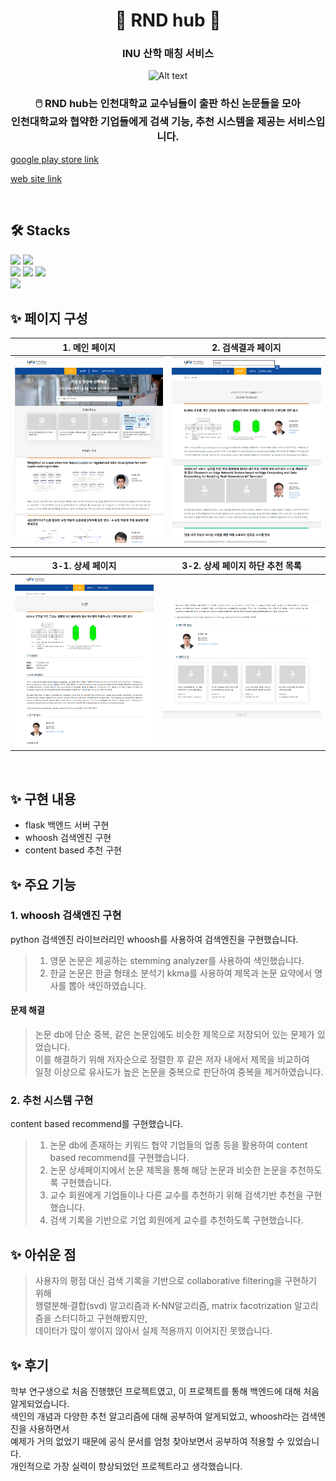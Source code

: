 <div align='center'>
<h1> 📜 RND hub 📜 </h1>
<h3> INU 산학 매칭 서비스 </h3>

![Alt text](image-1.png)

<h3> 🖱️ RND hub는 인천대학교 교수님들이 출판 하신 논문들을 모아<br>
인천대학교와 협약한 기업들에게 검색 기능, 추천 시스템을 제공는 서비스입니다.</h3>
</div>

 [google play store link](https://play.google.com/store/apps/details?id=com.moberan.rndhub_flutter)

 [web site link](http://rndhub.moberan.com/map)

<br>

## 🛠️ Stacks

<img src="https://img.shields.io/badge/-python-05122A?style=flat&logo=python"/>
<img src="https://img.shields.io/badge/-flask-05122A?style=flat&logo=flask"/>
<br>
<img src="https://img.shields.io/badge/-mysql-05122A?style=flat&logo=mysql"/>
<img src="https://img.shields.io/badge/-whoosh-05122A?style=flat&logo=whoosh"/>
<img src="https://img.shields.io/badge/-kkma-05122A?style=flat&logo=kkma"/>
<br>
<img src="https://img.shields.io/badge/-scikitlearn-05122A?style=flat&logo=scikitlearn"/>

<br>

## ✨ 페이지 구성

| 1. 메인 페이지           | 2. 검색결과 페이지 |
|---------------------|---|
| ![Alt text](/img/image.png) |![Alt text](/img/image-2.png)|

| 3-1. 상세 페이지       | 3-2. 상세 페이지 하단 추천 목록|
|---------------------|---|
|![Alt text](/img/image-3.png)|![Alt text](/img/image-5.png)|

<br>

## ✨ 구현 내용

- flask 백엔드 서버 구현
- whoosh 검색엔진 구현
- content based 추천 구현

## ✨ 주요 기능

### 1. whoosh 검색엔진 구현

python 검색엔진 라이브러리인 whoosh를 사용하여 검색엔진을 구현했습니다. <br>

> 1. 영문 논문은 제공하는 stemming analyzer를 사용하여 색인했습니다.
> 2. 한글 논문은 한글 형태소 분석기 kkma를 사용하여 제목과 논문 요약에서 명사를 뽑아 색인하였습니다.

#### 문제 해결

> 논문 db에 단순 중복, 같은 논문임에도 비슷한 제목으로 저장되어 있는 문제가 있었습니다. <br>
> 이를 해결하기 위해 저자순으로 정렬한 후 같은 저자 내에서 제목을 비교하여 <br>
> 일정 이상으로 유사도가 높은 논문을 중복으로 판단하여 중복을 제거하였습니다. <br>


### 2. 추천 시스템 구현

content based recommend를 구현했습니다.<br>

> 1. 논문 db에 존재하는 키워드 협약 기업들의 업종 등을 활용하여 content based recommend를 구현했습니다.
> 2. 논문 상세페이지에서 논문 제목을 통해 해당 논문과 비슷한 논문을 추천하도록 구현했습니다.
> 3. 교수 회원에게 기업들이나 다른 교수를 추천하기 위해 검색기반 추천을 구현했습니다.
> 4. 검색 기록을 기반으로 기업 회원에게 교수를 추천하도록 구현했습니다.

## ✨ 아쉬운 점

> 사용자의 평점 대신 검색 기록을 기반으로 collaborative filtering을 구현하기 위해 <br>
> 행렬분해·결합(svd) 알고리즘과 K-NN알고리즘, matrix facotrization 알고리즘을 스터디하고 구현해봤지만,<br>
> 데이터가 많이 쌓이지 않아서 실제 적용까지 이어지진 못했습니다.

## ✨ 후기

학부 연구생으로 처음 진행했던 프로젝트였고, 이 프로젝트를 통해 백엔드에 대해 처음 알게되었습니다. <br>
색인의 개념과 다양한 추천 알고리즘에 대해 공부하여 알게되었고, whoosh라는 검색엔진을 사용하면서<br>
예제가 거의 없었기 때문에 공식 문서를 엄청 찾아보면서 공부하여 적용할 수 있었습니다.<br>
개인적으로 가장 실력이 향상되었던 프로젝트라고 생각했습니다.